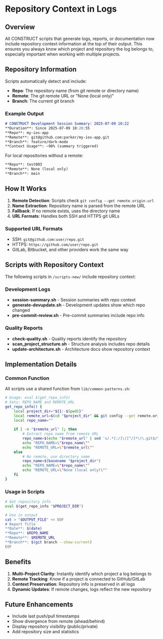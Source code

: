 # Repository Context in Logs

## Overview

All CONSTRUCT scripts that generate logs, reports, or documentation now include repository context information at the top of their output. This ensures you always know which project and repository the log belongs to, especially important when working with multiple projects.

## Repository Information

Scripts automatically detect and include:
- **Repo**: The repository name (from git remote or directory name)
- **Remote**: The git remote URL or "None (local only)"
- **Branch**: The current git branch

### Example Output

```markdown
# CONSTRUCT Development Session Summary: 2025-07-09 10:22
**Duration**: Since 2025-07-09 10:20:55
**Repo**: my-ios-app
**Remote**: git@github.com:parker/my-ios-app.git
**Branch**: feature/dark-mode
**Context Usage**: ~90% (summary triggered)
```

For local repositories without a remote:
```markdown
**Repo**: test003
**Remote**: None (local only)
**Branch**: main
```

## How It Works

1. **Remote Detection**: Scripts check `git config --get remote.origin.url`
2. **Name Extraction**: Repository name is parsed from the remote URL
3. **Fallback**: If no remote exists, uses the directory name
4. **URL Formats**: Handles both SSH and HTTPS git URLs

### Supported URL Formats
- SSH: `git@github.com:user/repo.git`
- HTTPS: `https://github.com/user/repo.git`
- GitLab, Bitbucket, and other providers work the same way

## Scripts with Repository Context

The following scripts in `/scripts-new/` include repository context:

### Development Logs
- **session-summary.sh** - Session summaries with repo context
- **generate-devupdate.sh** - Development updates show which repo changed
- **pre-commit-review.sh** - Pre-commit summaries include repo info

### Quality Reports
- **check-quality.sh** - Quality reports identify the repository
- **scan_project_structure.sh** - Structure analysis includes repo details
- **update-architecture.sh** - Architecture docs show repository context

## Implementation Details

### Common Function

All scripts use a shared function from `lib/common-patterns.sh`:

```bash
# Usage: eval $(get_repo_info)
# Sets: REPO_NAME and REMOTE_URL
get_repo_info() {
    local project_dir="${1:-$(pwd)}"
    local remote_url=$(cd "$project_dir" && git config --get remote.origin.url 2>/dev/null || echo "")
    local repo_name=""
    
    if [ -n "$remote_url" ]; then
        # Extract repo name from remote URL
        repo_name=$(echo "$remote_url" | sed 's/.*[:/]\([^/]*\)\.git$/\1/')
        echo "REPO_NAME=\"$repo_name\""
        echo "REMOTE_URL=\"$remote_url\""
    else
        # No remote, use directory name
        repo_name=$(basename "$project_dir")
        echo "REPO_NAME=\"$repo_name\""
        echo "REMOTE_URL=\"None (local only)\""
    fi
}
```

### Usage in Scripts

```bash
# Get repository info
eval $(get_repo_info "$PROJECT_DIR")

# Use in output
cat > "$OUTPUT_FILE" << EOF
# Report Title
**Date**: $(date)
**Repo**: $REPO_NAME
**Remote**: $REMOTE_URL
**Branch**: $(git branch --show-current)
EOF
```

## Benefits

1. **Multi-Project Clarity**: Instantly identify which project a log belongs to
2. **Remote Tracking**: Know if a project is connected to GitHub/GitLab
3. **Context Preservation**: Repository info is preserved in all logs
4. **Dynamic Updates**: If remote changes, logs reflect the new repository

## Future Enhancements

- Include last push/pull timestamps
- Show divergence from remote (ahead/behind)
- Display repository visibility (public/private)
- Add repository size and statistics